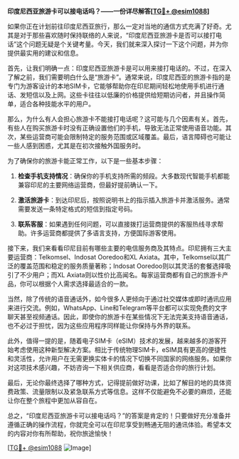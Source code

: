 **印度尼西亚旅游卡可以接电话吗？——一份详尽解答[[TG💪+ @esim1088](https://t.me/s/esim1088)]**

如果你正在计划前往印度尼西亚旅行，那么一定对当地的通信方式充满了好奇。尤其是对于那些喜欢随时保持联络的人来说，“印度尼西亚旅游卡是否可以接打电话”这个问题无疑是个关键考量。今天，我们就来深入探讨一下这个问题，并为你提供最实用的建议和信息。

首先，让我们明确一点：印度尼西亚旅游卡是可以用来接打电话的。不过，在深入了解之前，我们需要明白什么是“旅游卡”。通常来说，印度尼西亚的旅游卡指的是专门为游客设计的本地SIM卡，它能够帮助你在印尼期间轻松地使用手机进行通话、发短信以及上网。这些卡往往以低廉的价格提供给短期访问者，并且操作简单，适合各种技能水平的用户。

那么，为什么有人会担心旅游卡不能接打电话呢？这可能与几个因素有关。首先，有些人在购买旅游卡时没有正确设置他们的手机，导致无法正常使用语音功能。其次，某些运营商可能会限制特定的服务范围或区域覆盖。最后，语言障碍也可能让一些人感到困惑，尤其是在初次接触外国服务时。

为了确保你的旅游卡能正常工作，以下是一些基本步骤：

1. **检查手机支持情况**：确保你的手机支持所需的频段。大多数现代智能手机都能兼容印尼的主要网络运营商，但最好提前确认一下。
   
2. **激活旅游卡**：到达印尼后，按照说明书上的指示插入旅游卡并激活服务。通常需要发送一条特定格式的短信到指定号码。

3. **联系客服**：如果遇到任何问题，可以直接拨打运营商提供的客服热线寻求帮助。许多运营商都提供了多语言支持，方便国际游客使用。

接下来，我们来看看印尼目前有哪些主要的电信服务商及其特点。印尼拥有三大主要运营商：Telkomsel、Indosat Ooredoo和XL Axiata。其中，Telkomsel以其广泛的覆盖范围和稳定的服务质量著称；Indosat Ooredoo则以其灵活的套餐选择吸引了不少用户；而XL Axiata则以性价比高闻名。每家运营商都有自己的旅游卡产品，你可以根据个人需求选择最适合的一款。

当然，除了传统的语音通话外，如今很多人更倾向于通过社交媒体或即时通讯应用来进行交流。例如，WhatsApp、Line和Telegram等平台都可以实现免费的文字聊天甚至视频通话。因此，即使你的旅游卡在某些情况下无法完美支持语音通话，也不必过于担忧，因为这些应用程序同样能让你保持与外界的联系。

此外，值得一提的是，随着电子SIM卡（eSIM）技术的发展，越来越多的游客开始考虑使用这种新型解决方案。相比于传统物理SIM卡，eSIM具有更高的便捷性和灵活性，允许用户在无需更换实体卡的情况下切换不同国家的网络服务。如果你对这项技术感兴趣，不妨咨询一下相关供应商，看看是否适合你的旅行计划。

最后，无论你最终选择了哪种方式，记得提前做好功课，比如了解目的地的具体资费政策、流量限制以及紧急联系方式等信息。这样不仅能避免不必要的麻烦，还能让你在整个旅程中更加从容自在。

总之，“印度尼西亚旅游卡可以接电话吗？”的答案是肯定的！只要做好充分准备并遵循正确的操作流程，你就完全可以在印尼享受到畅通无阻的通讯体验。希望本文的内容对你有所帮助，祝你旅途愉快！

[[TG💪+ @esim1088](https://t.me/s/esim1088) ![Image](https://i.postimg.cc/4NQfJmqS/Snipaste-2025-05-13-00-14-12.png)]